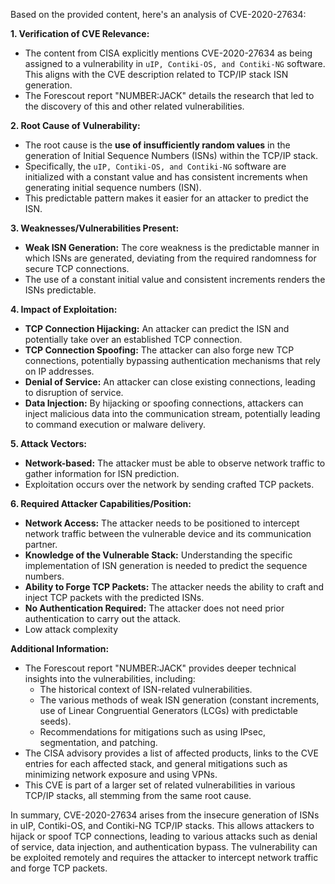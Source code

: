 Based on the provided content, here's an analysis of CVE-2020-27634:

**1. Verification of CVE Relevance:**

   - The content from CISA explicitly mentions CVE-2020-27634 as being assigned to a vulnerability in `uIP, Contiki-OS, and Contiki-NG` software. This aligns with the CVE description related to TCP/IP stack ISN generation.
   - The Forescout report "NUMBER:JACK" details the research that led to the discovery of this and other related vulnerabilities.

**2. Root Cause of Vulnerability:**

   - The root cause is the **use of insufficiently random values** in the generation of Initial Sequence Numbers (ISNs) within the TCP/IP stack.
   - Specifically, the `uIP, Contiki-OS, and Contiki-NG` software are initialized with a constant value and has consistent increments when generating initial sequence numbers (ISN).
   - This predictable pattern makes it easier for an attacker to predict the ISN.

**3. Weaknesses/Vulnerabilities Present:**

   - **Weak ISN Generation:** The core weakness is the predictable manner in which ISNs are generated, deviating from the required randomness for secure TCP connections.
   - The use of a constant initial value and consistent increments renders the ISNs predictable.

**4. Impact of Exploitation:**

   - **TCP Connection Hijacking:** An attacker can predict the ISN and potentially take over an established TCP connection.
   - **TCP Connection Spoofing:** The attacker can also forge new TCP connections, potentially bypassing authentication mechanisms that rely on IP addresses.
   - **Denial of Service:** An attacker can close existing connections, leading to disruption of service.
   - **Data Injection:** By hijacking or spoofing connections, attackers can inject malicious data into the communication stream, potentially leading to command execution or malware delivery.

**5. Attack Vectors:**

   - **Network-based:** The attacker must be able to observe network traffic to gather information for ISN prediction.
   - Exploitation occurs over the network by sending crafted TCP packets.

**6. Required Attacker Capabilities/Position:**

   - **Network Access:** The attacker needs to be positioned to intercept network traffic between the vulnerable device and its communication partner.
   - **Knowledge of the Vulnerable Stack:** Understanding the specific implementation of ISN generation is needed to predict the sequence numbers.
   - **Ability to Forge TCP Packets:** The attacker needs the ability to craft and inject TCP packets with the predicted ISNs.
   - **No Authentication Required:** The attacker does not need prior authentication to carry out the attack.
   - Low attack complexity

**Additional Information:**

   - The Forescout report "NUMBER:JACK" provides deeper technical insights into the vulnerabilities, including:
        - The historical context of ISN-related vulnerabilities.
        - The various methods of weak ISN generation (constant increments, use of Linear Congruential Generators (LCGs) with predictable seeds).
        - Recommendations for mitigations such as using IPsec, segmentation, and patching.
   - The CISA advisory provides a list of affected products, links to the CVE entries for each affected stack, and general mitigations such as minimizing network exposure and using VPNs.
   - This CVE is part of a larger set of related vulnerabilities in various TCP/IP stacks, all stemming from the same root cause.

In summary, CVE-2020-27634 arises from the insecure generation of ISNs in uIP, Contiki-OS, and Contiki-NG TCP/IP stacks. This allows attackers to hijack or spoof TCP connections, leading to various attacks such as denial of service, data injection, and authentication bypass. The vulnerability can be exploited remotely and requires the attacker to intercept network traffic and forge TCP packets.